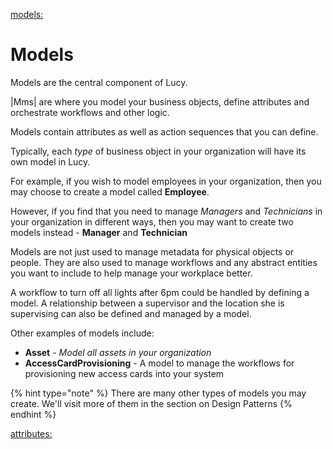 

[models:](models:)

# Models
Models are the central component of Lucy.

|Mms| are where you model your business objects, define attributes and orchestrate workflows and other logic.

Models contain attributes as well as action sequences that you can define.

Typically, each *type* of business object in your organization will have its own model in Lucy.

For example, if you wish to model employees in your organization, then you may choose to create a model called **Employee**.

However, if you find that you need to manage *Managers* and *Technicians* in your organization in different ways, then you may want to create two models instead - **Manager** and **Technician**

Models are not just used to manage metadata for physical objects or people. They are also used to manage workflows and any abstract entities you want to include to help manage your workplace better.

A workflow to turn off all lights after 6pm could be handled by defining a model.
A relationship between a supervisor and the location she is supervising can also be defined and managed by a model.

Other examples of models include:

- **Asset** - *Model all assets in your organization*
- **AccessCardProvisioning** - A model to manage the workflows for provisioning new access cards into your system

{% hint type="note" %}
    There are many other types of models you may create. We'll visit more of them in the section on Design Patterns {% endhint %}

[attributes:](attributes:)